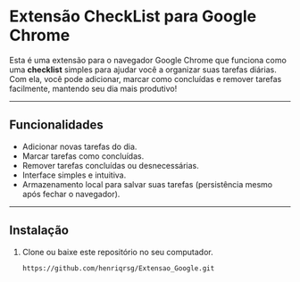 # Extensão CheckList para Google Chrome

Esta é uma extensão para o navegador Google Chrome que funciona como uma **checklist** simples para ajudar você a organizar suas tarefas diárias. Com ela, você pode adicionar, marcar como concluídas e remover tarefas facilmente, mantendo seu dia mais produtivo!

---

## Funcionalidades

- Adicionar novas tarefas do dia.
- Marcar tarefas como concluídas.
- Remover tarefas concluídas ou desnecessárias.
- Interface simples e intuitiva.
- Armazenamento local para salvar suas tarefas (persistência mesmo após fechar o navegador).

---

## Instalação

1. Clone ou baixe este repositório no seu computador.
   
   ```bash
   https://github.com/henriqrsg/Extensao_Google.git
